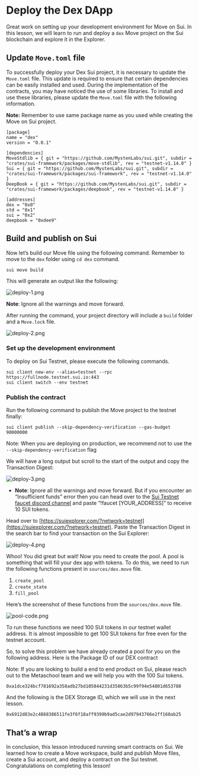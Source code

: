 # Deploy the Dex DApp

Great work on setting up your development environment for Move on Sui. In this lesson, we will learn to run and deploy a `dex` Move project on the Sui blockchain and explore it in the Explorer.

## Update `Move.toml` file

To successfully deploy your Dex Sui project, it is necessary to update the `Move.toml` file. This update is required to ensure that certain dependencies can be easily installed and used. During the implementation of the contracts, you may have noticed the use of some libraries. To install and use these libraries, please update the `Move.toml` file with the following information.

**Note:** Remember to use same package name as you used while creating the Move on Sui project.

```
[package]
name = "dex"
version = "0.0.1"

[dependencies]
MoveStdlib = { git = "https://github.com/MystenLabs/sui.git", subdir = "crates/sui-framework/packages/move-stdlib", rev = "testnet-v1.14.0" }
Sui = { git = "https://github.com/MystenLabs/sui.git", subdir = "crates/sui-framework/packages/sui-framework", rev = "testnet-v1.14.0" }
DeepBook = { git = "https://github.com/MystenLabs/sui.git", subdir = "crates/sui-framework/packages/deepbook", rev = "testnet-v1.14.0" }

[addresses]
dex = "0x0"
std = "0x1"
sui = "0x2"
deepbook = "0xdee9"
```

## **Build and publish on Sui**

Now let’s build our Move file using the following command. Remember to move to the `dex` folder using `cd dex` command.

```
sui move build
```

This will generate an output like the following:

![deploy-1.png](https://github.com/0xmetaschool/Learning-Projects/blob/ba2ce8dea0997931621928704f03f1a8483ecc0d/Build%20the%20Token%20Dex%20DApp/4.%20Deploy%20the%20DApp/assets/deploy-1.png?raw=true)

**Note**: Ignore all the warnings and move forward.

After running the command, your project directory will include a `build` folder and a `Move.lock` file.

![deploy-2.png](https://github.com/0xmetaschool/Learning-Projects/blob/ba2ce8dea0997931621928704f03f1a8483ecc0d/Build%20the%20Token%20Dex%20DApp/4.%20Deploy%20the%20DApp/assets/deploy-2.png?raw=true)

### **Set up the development environment**

To deploy on Sui Testnet, please execute the following commands.

```
sui client new-env --alias=testnet --rpc https://fullnode.testnet.sui.io:443
sui client switch --env testnet
```

### **Publish the contract**

Run the following command to publish the Move project to the testnet finally:

```
sui client publish --skip-dependency-verification --gas-budget 90000000
```
Note: When you are deploying on production, we recommend not to use the `--skip-dependency-verification` flag

We will have a long output but scroll to the start of the output and copy the Transaction Digest:

![deploy-3.png](https://github.com/0xmetaschool/Learning-Projects/blob/ba2ce8dea0997931621928704f03f1a8483ecc0d/Build%20the%20Token%20Dex%20DApp/4.%20Deploy%20the%20DApp/assets/deploy-3.png?raw=true)

- **Note**: Ignore all the warnings and move forward. But if you encounter an “Insufficient funds” error then you can head over to the [Sui Testnet faucet discord channel](https://discord.com/channels/916379725201563759/1037811694564560966) and paste “!faucet [YOUR_ADDRESS]” to receive 10 SUI tokens.
    
    

Head over to [https://suiexplorer.com/?network=testnet](https://suiexplorer.com/?network=testnet). Paste the Transaction Digest in the search bar to find your transaction on the Sui Explorer:

![deploy-4.png](https://github.com/0xmetaschool/Learning-Projects/blob/ba2ce8dea0997931621928704f03f1a8483ecc0d/Build%20the%20Token%20Dex%20DApp/4.%20Deploy%20the%20DApp/assets/deploy-4.png?raw=true)

Whoo! You did great but wait! Now you need to create the pool. A pool is something that will fill your dex app with tokens. To do this, we need to run the following functions present in `sources/dex.move` file.

1. `create_pool`
2. `create_state`
3. `fill_pool`

Here’s the screenshot of these functions from the `sources/dex.move` file.

![pool-code.png](https://github.com/0xmetaschool/Learning-Projects/blob/ba2ce8dea0997931621928704f03f1a8483ecc0d/Build%20the%20Token%20Dex%20DApp/4.%20Deploy%20the%20DApp/assets/pool-code.png?raw=true)

To run these functions we need 100 SUI tokens in our testnet wallet address. It is almost impossible to get 100 SUI tokens for free even for the testnet account.

So, to solve this problem we have already created a pool for you on the following address. Here is the Package ID of our DEX contract

Note: If you are looking to build a end to end product on Sui, please reach out to the Metaschool team and we will help you with the 100 Sui tokens.

```
0xa1dce324bcf781692a358adb27bd105844231d35863b5c99f94e54801d653788
```

And the following is the DEX Storage ID, which we will use in the next lesson.

```
0x6912d83e2c4868386511fe3f6f18aff9399b9ad5cae2d97943766e2ff160ab25
```

## **That’s a wrap**

In conclusion, this lesson introduced running smart contracts on Sui. We learned how to create a Move workspace, build and publish Move files, create a Sui account, and deploy a contract on the Sui testnet. Congratulations on completing this lesson!
